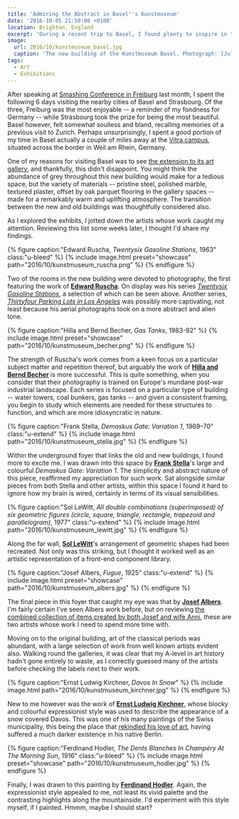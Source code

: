 ```yaml
---
title: 'Admiring the Abstract in Basel''s Kunstmuseum'
date: '2016-10-05 21:50:00 +0100'
location: Brighton, England
excerpt: 'During a recent trip to Basel, I found plenty to inspire in the city''s recently extended art museum. As I explored the exhibits, I jotted down the artists whose work caught my attention. Reviewing this list some weeks later, I thought I''d share my findings.'
image:
  url: 2016/10/kunstmuseum_basel.jpg
  caption: 'The new building of the Kunstmuseum Basel. Photograph: [Julian Salinas](https://kmb.picturepark.com/Go/JLVo8XZu)'
tags:
  - Art
  - Exhibitions
---
```

After speaking at [Smashing Conference in Freiburg][1] last month, I spent the following 6 days visiting the nearby cities of Basel and Strasbourg. Of the three, Freiburg was the most enjoyable -- a reminder of my fondness for Germany -- while Strasbourg took the prize for being the most beautiful. Basel however, felt somewhat soulless and bland, recalling memories of a previous visit to Zurich. Perhaps unsurprisingly, I spent a good portion of my time in Basel actually a couple of miles away at the [Vitra campus][2], situated across the border in Weil am Rhein, Germany.

One of my reasons for visiting Basel was to see [the extension to its art gallery][3], and thankfully, this didn't disappoint. You might think the abundance of grey throughout this new building would make for a tedious space, but the variety of materials -- pristine steel, polished marble, textured plaster, offset by oak parquet flooring in the gallery spaces -- made for a remarkably warm and uplifting atmosphere. The transition between the new and old buildings was thoughtfully considered also.

As I explored the exhibits, I jotted down the artists whose work caught my attention. Reviewing this list some weeks later, I thought I'd share my findings.

{% figure caption:"Edward Ruscha, <cite>Twentysix Gasoline Stations</cite>, 1963" class:"u-bleed" %}
{% include image.html preset="showcase" path="2016/10/kunstmuseum_ruscha.png" %}
{% endfigure %}

Two of the rooms in the new building were devoted to photography, the first featuring the work of **[Edward Ruscha][4]**. On display was his series [<cite>Twentysix Gasoline Stations</cite>][5], a selection of which can be seen above. Another series, [<cite>Thirtyfour Parking Lots in Los Angeles</cite>][6] was possibly more captivating, not least because his aerial photographs took on a more abstract and alien tone.

{% figure caption:"Hilla and Bernd Becher, <cite>Gas Tanks</cite>, 1983-92" %}
{% include image.html preset="showcase" path="2016/10/kunstmuseum_becher.png" %}
{% endfigure %}

The strength of Ruscha's work comes from a keen focus on a particular subject matter and repetition thereof, but arguably the work of **[Hilla and Bernd Becher][7]** is more successful. This is quite something, when you consider that their photography is trained on Europe's mundane post-war industrial landscape. Each series is focused on a particular type of building -- water towers, coal bunkers, gas tanks -- and given a consistent framing, you begin to study which elements are needed for these structures to function, and which are more idiosyncratic in nature.

{% figure caption:"Frank Stella, <cite>Demaskus Gate: Variation 1</cite>, 1969–70" class:"u-extend" %}
{% include image.html path="2016/10/kunstmuseum_stella.jpg" %}
{% endfigure %}

Within the underground foyer that links the old and new buildings, I found more to excite me. I was drawn into this space by **[Frank Stella][8]**'s large and colourful <cite>Demaskus Gate: Variation 1</cite>. The simplicity and abstract nature of this piece, reaffirmed my appreciation for such work. Sat alongside similar pieces from both Stella and other artists, within this space I found it hard to ignore how my brain is wired, certainly in terms of its visual sensibilities.

{% figure caption:"Sol LeWitt, <cite>All double combinations (superimposed) of six geometric figures (circle, square, triangle, rectangle, trapezoid and parallelogram)</cite>, 1977" class:"u-extend" %}
{% include image.html path="2016/10/kunstmuseum_lewitt.jpg" %}
{% endfigure %}

Along the far wall, **[Sol LeWitt][9]**'s arrangement of geometric shapes had been recreated. Not only was this striking, but I thought it worked well as an artistic representation of a front-end component library.

{% figure caption:"Josef Albers, <cite>Fugue</cite>, 1925" class:"u-extend" %}
{% include image.html preset="showcase" path="2016/10/kunstmuseum_albers.jpg" %}
{% endfigure %}

The final piece in this foyer that caught my eye was that by **[Josef Albers][10]**. I'm fairly certain I've seen Albers work before, but on reviewing [the combined collection of items created by both Josef and wife Anni][11], these are two artists whose work I need to spend more time with.

Moving on to the original building, art of the classical periods was abundant, with a large selection of work from well known artists evident also. Walking round the galleries, it was clear that my A-level in art history hadn't gone entirely to waste, as I correctly guessed many of the artists before checking the labels next to their work.

{% figure caption:"Ernst Ludwig Kirchner, <cite>Davos In Snow</cite>" %}
{% include image.html path="2016/10/kunstmuseum_kirchner.jpg" %}
{% endfigure %}

New to me however was the work of **[Ernst Ludwig Kirchner][12]**, whose blocky and colourful expressionist style was used to describe the appearance of a snow covered Davos. This was one of his many paintings of the Swiss municipality, this being the place that [rekindled his love of art][12], having suffered a much darker existence in his native Berlin.

{% figure caption:"Ferdinand Hodler, <cite>The Dents Blanches In Champéry At The Morning Sun</cite>, 1916" class:"u-bleed" %}
{% include image.html preset="showcase" path="2016/10/kunstmuseum_hodler.jpg" %}
{% endfigure %}

Finally, I was drawn to this painting by **[Ferdinand Hodler][14]**. Again, the expressionist style appealed to me, not least its vivid palette and the contrasting highlights along the mountainside. I'd experiment with this style myself, if I painted. Hmmm, maybe I should start?

[1]: http://smashingconf.com/freiburg-2016/
[2]: https://www.vitra.com/en-us/campus
[3]: https://www.theguardian.com/artanddesign/2016/apr/24/kunstmuseum-basel-review-christ-gantenbein-rowan-moore
[4]: http://edruscha.com
[5]: https://en.wikipedia.org/wiki/Twentysix_Gasoline_Stations
[6]: http://www.artgallery.nsw.gov.au/collection/works/430.2008.a-ii/
[7]: https://www.theguardian.com/artanddesign/2014/sep/03/bernd-and-hilla-becher-cataloguing-the-ominous-sculptural-forms-of-industrial-architecture
[8]: https://www.wikiart.org/en/frank-stella
[9]: https://www.wikiart.org/en/sol-lewitt
[10]: https://www.wikiart.org/en/josef-albers
[11]: http://albersfoundation.org/
[12]: https://www.wikiart.org/en/ernst-ludwig-kirchner
[13]: http://www.spectator.co.uk/2014/01/delegates-at-the-world-economic-forum-should-take-time-out-to-visit-the-kirchner-museum-in-davos/
[14]: https://www.wikiart.org/en/ferdinand-hodler
